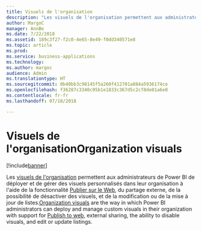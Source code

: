 ```yaml
---
title: Visuels de l'organisation
description: "Les visuels de l'organisation permettent aux administrateurs de Power BI de déployer et de gérer des visuels personnalisés dans leur organisation."
author: MargoC
manager: AnnBe
ms.date: 7/22/2018
ms.assetid: 189c3f27-f2c0-4e65-8e49-f0dd340571e8
ms.topic: article
ms.prod: 
ms.service: business-applications
ms.technology: 
ms.author: margoc
audience: Admin
ms.translationtype: HT
ms.sourcegitcommit: 0b40bb3c98145f5a260f412701a884a5936174ce
ms.openlocfilehash: f36287c3340c95b1e1833c367d5c2cf8de01a6e0
ms.contentlocale: fr-fr
ms.lasthandoff: 07/18/2018

---
```

# <a name="organization-visuals"></a><span data-ttu-id="be960-103">Visuels de l'organisation</span><span class="sxs-lookup"><span data-stu-id="be960-103">Organization visuals</span></span>

[!include[banner](../../../includes/banner.md)]

<span data-ttu-id="be960-104">Les [visuels de l'organisation](https://docs.microsoft.com/power-bi/power-bi-custom-visuals-organization) permettent aux administrateurs de Power BI de déployer et de gérer des visuels personnalisés dans leur organisation à l'aide de la fonctionnalité [Publier sur le Web](https://docs.microsoft.com/power-bi/service-publish-to-web), du partage externe, de la possibilité de désactiver des visuels, et de la modification ou de la mise à jour de listes.</span><span class="sxs-lookup"><span data-stu-id="be960-104">[Organization visuals](https://docs.microsoft.com/power-bi/power-bi-custom-visuals-organization) are the way in which Power BI administrators can deploy and manage custom visuals in their organization with support for [Publish to web](https://docs.microsoft.com/power-bi/service-publish-to-web), external sharing, the ability to disable visuals, and edit or update listings.</span></span>

